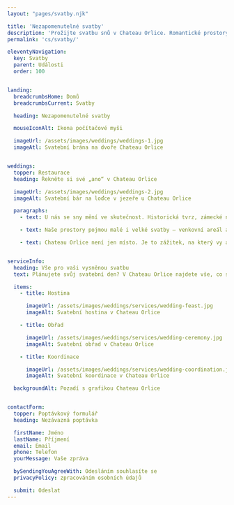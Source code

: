 ```yaml
---
layout: "pages/svatby.njk"

title: 'Nezapomenutelné svatby'
description: 'Prožijte svatbu snů v Chateau Orlice. Romantické prostory, prvotřídní služby a kouzelné prostředí Orlických hor pro váš velký den.'
permalink: 'cs/svatby/'

eleventyNavigation:
  key: Svatby
  parent: Události
  order: 100


landing:
  breadcrumbsHome: Domů
  breadcrumbsCurrent: Svatby

  heading: Nezapomenutelné svatby

  mouseIconAlt: Ikona počítačové myši

  imageUrl: /assets/images/weddings/weddings-1.jpg
  imageAtl: Svatební brána na dvoře Chateau Orlice


weddings:
  topper: Restaurace
  heading: Řekněte si své „ano“ v Chateau Orlice

  imageUrl: /assets/images/weddings/weddings-2.jpg
  imageAlt: Svatební bár na loďce v jezeře u Chateau Orlice

  paragraphs:
    - text: U nás se sny mění ve skutečnost. Historická tvrz, zámecké nádvoří i okolní příroda tvoří kouzelnou kulisu pro jeden z nejdůležitějších dnů vašeho života. Ať už toužíte po romantickém obřadu pod širým nebem u rybníka, slavnostní hostině ve sloupovém sále, nebo komorním setkání v loveckém salonku, každé místo v sobě nese jedinečnou atmosféru a eleganci.

    - text: Naše prostory pojmou malé i velké svatby – venkovní areál až 150 hostů, jednotlivé sály 40–50 osob. Společně s vámi vytvoříme svatbu přesně podle vašich představ – s péčí, vkusem a smyslem pro detail.

    - text: Chateau Orlice není jen místo. Je to zážitek, na který vy ani vaši hosté nezapomenete.


serviceInfo:
  heading: Vše pro vaši vysněnou svatbu
  text: Plánujete svůj svatební den? V Chateau Orlice najdete vše, co si přejete – na jednom místě. Nabízíme stylové ubytování pro vás i vaše hosty, romantická místa pro obřad, slavnostní hostinu s prvotřídní gastronomií i prostor pro večerní zábavu. Nechybí ani wellness pro dokonalý odpočinek a kouzelné prostředí pro nezapomenutelné svatební fotografie.

  items:
    - title: Hostina

      imageUrl: /assets/images/weddings/services/wedding-feast.jpg
      imageAlt: Svatební hostina v Chateau Orlice

    - title: Obřad

      imageUrl: /assets/images/weddings/services/wedding-ceremony.jpg
      imageAlt: Svatební obřad v Chateau Orlice

    - title: Koordinace

      imageUrl: /assets/images/weddings/services/wedding-coordination.jpg
      imageAlt: Svatební koordinace v Chateau Orlice

  backgroundAlt: Pozadí s grafikou Chateau Orlice


contactForm:
  topper: Poptávkový formulář
  heading: Nezávazná poptávka

  firstName: Jméno
  lastName: Příjmení
  email: Email
  phone: Telefon
  yourMessage: Vaše zpráva

  bySendingYouAgreeWith: Odesláním souhlasíte se
  privacyPolicy: zpracováním osobních údajů

  submit: Odeslat
---
```

